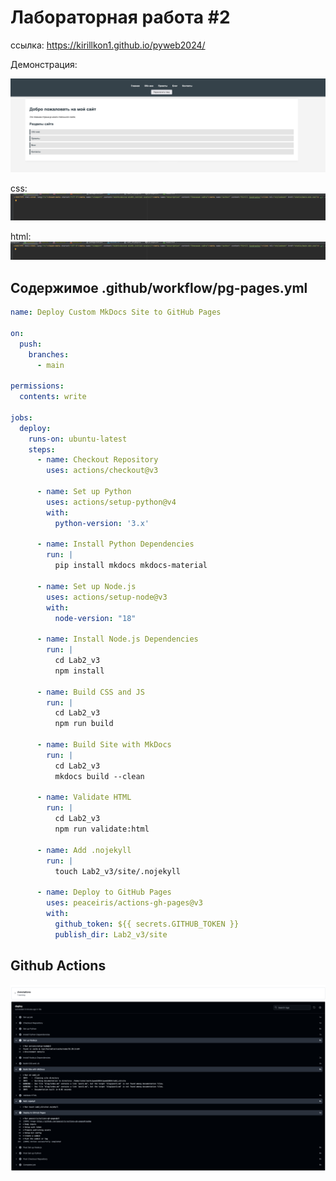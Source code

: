 # Лабораторная работа #2

ссылка: https://kirillkon1.github.io/pyweb2024/


Демонстрация:

![img.png](img/img.png)

css:
![img_1.png](img/img_1.png)

html:
![img_2.png](img/img_2.png)



## Содержимое .github/workflow/pg-pages.yml

```yaml
name: Deploy Custom MkDocs Site to GitHub Pages

on:
  push:
    branches:
      - main

permissions:
  contents: write

jobs:
  deploy:
    runs-on: ubuntu-latest
    steps:
      - name: Checkout Repository
        uses: actions/checkout@v3

      - name: Set up Python
        uses: actions/setup-python@v4
        with:
          python-version: '3.x'

      - name: Install Python Dependencies
        run: |
          pip install mkdocs mkdocs-material

      - name: Set up Node.js
        uses: actions/setup-node@v3
        with:
          node-version: "18"

      - name: Install Node.js Dependencies
        run: |
          cd Lab2_v3
          npm install

      - name: Build CSS and JS
        run: |
          cd Lab2_v3
          npm run build

      - name: Build Site with MkDocs
        run: |
          cd Lab2_v3
          mkdocs build --clean

      - name: Validate HTML
        run: |
          cd Lab2_v3
          npm run validate:html

      - name: Add .nojekyll
        run: |
          touch Lab2_v3/site/.nojekyll

      - name: Deploy to GitHub Pages
        uses: peaceiris/actions-gh-pages@v3
        with:
          github_token: ${{ secrets.GITHUB_TOKEN }}
          publish_dir: Lab2_v3/site

```

## Github Actions
![img_3.png](img/img_3.png)
